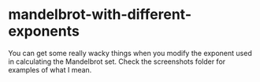 # mandelbrot-with-different-exponents

You can get some really wacky things when you modify the exponent used in calculating the Mandelbrot set. Check the screenshots folder for examples of what I mean.
